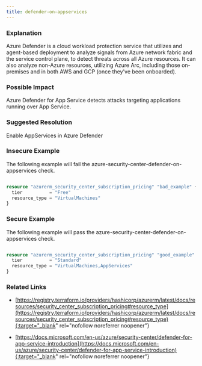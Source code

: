 ```yaml
---
title: defender-on-appservices
---
```


### Explanation

Azure Defender is a cloud workload protection service that utilizes and agent-based deployment to analyze signals from Azure network fabric and the service control plane, to detect threats across all Azure resources. It can also analyze non-Azure resources, utilizing Azure Arc, including those on-premises and in both AWS and GCP (once they've been onboarded).

### Possible Impact
Azure Defender for App Service detects attacks targeting applications running over App Service.

### Suggested Resolution
Enable AppServices in Azure Defender


### Insecure Example

The following example will fail the azure-security-center-defender-on-appservices check.

```terraform

resource "azurerm_security_center_subscription_pricing" "bad_example" {
  tier          = "Free"
  resource_type = "VirtualMachines"
}

```



### Secure Example

The following example will pass the azure-security-center-defender-on-appservices check.

```terraform

resource "azurerm_security_center_subscription_pricing" "good_example" {
  tier          = "Standard"
  resource_type = "VirtualMachines,AppServices"
}

```




### Related Links


- [https://registry.terraform.io/providers/hashicorp/azurerm/latest/docs/resources/security_center_subscription_pricing#resource_type](https://registry.terraform.io/providers/hashicorp/azurerm/latest/docs/resources/security_center_subscription_pricing#resource_type){:target="_blank" rel="nofollow noreferrer noopener"}

- [https://docs.microsoft.com/en-us/azure/security-center/defender-for-app-service-introduction](https://docs.microsoft.com/en-us/azure/security-center/defender-for-app-service-introduction){:target="_blank" rel="nofollow noreferrer noopener"}


